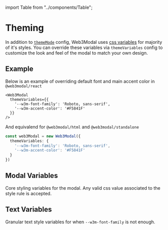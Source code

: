 import Table from "../components/Table";

# Theming

In addition to [`themeMode`](./options.md#thememode-optional) config, Web3Modal uses [css variables](https://developer.mozilla.org/en-US/docs/Web/CSS/Using_CSS_custom_properties) for majority of it's styles. You can override these variables via `themeVariables` config to customize the look and feel of the modal to match your own design.

## Example

Below is an example of overriding default font and main accent color in `@web3modal/react`

```tsx
<Web3Modal
  themeVariables={{
    '--w3m-font-family': 'Roboto, sans-serif',
    '--w3m-accent-color': '#F5841F'
  }}
/>
```

And equivalend for `@web3modal/html` and `@web3modal/standalone`

```ts
const web3Modal = new Web3Modal({
  themeVariables: {
    '--w3m-font-family': 'Roboto, sans-serif',
    '--w3m-accent-color': '#F5841F'
  }
})
```

## Modal Variables

Core styling variables for the modal. Any valid css value associated to the style rule is accepted.

<Table
  headers={["Variable", "Description", "Example"]}
  data={[
    {
      variable: { code: "--w3m-font-family" },
      description: "Base font family",
      example: { code: "Roboto, sans-serif" },
    },
    {
      variable: { code: "--w3m-z-index" },
      description: "Z-index position",
      example: { code: "10" },
    },
    {
      variable: { code: "--w3m-accent-color" },
      description: "Color used for buttons, icons, labels, etc.",
      example: { code: "#FFFFFF" },
    },
    {
      variable: { code: "--w3m-accent-fill-color" },
      description: "Color used for text and icons inside elements with accent color background",
      example: { code: "#000000" },
    },
    {
      variable: { code: "--w3m-background-color" },
      description: "Background color to be used isntead of default animated gradient",
      example: { code: "#CECECE" },
    },
    {
      variable: { code: "--w3m-background-image-url" },
      description: "Background image url to be used instead of default animated gradient",
      example: { code: "https://..." },
    },
    {
      variable: { code: "--w3m-logo-image-url" },
      description: "Image url to be used instead of WalletConnect logo",
      example: { code: "https://..." },
    },
    {
      variable: { code: "--w3m-background-border-radius" },
      description: "Border radius applied to the modal background",
      example: { code: "12px" },
    },
    {
      variable: { code: "--w3m-container-border-radius" },
      description: "Border radius applied to main modal content area",
      example: { code: "24px" },
    },
    {
      variable: { code: "--w3m-wallet-icon-border-radius" },
      description: "Border radius applied to wallet icons",
      example: { code: "2em" },
    },
    {
      variable: { code: "--w3m-input-border-radius" },
      description: "Border radius applied to text inputs",
      example: { code: "50%" },
    },
    {
      variable: { code: "--w3m-notification-border-radius" },
      description: "Border radius applied to toast notification",
      example: { code: "2rem" },
    },
    {
      variable: { code: "--w3m-button-border-radius" },
      description: "Border radius applied to primary buttons like 'Connect' or 'Account'",
      example: { code: "8px" },
    },
    {
      variable: { code: "--w3m-secondary-button-border-radius" },
      description: "Border radius applied to secondary buttons, ones inside modal views",
      example: { code: "8px" },
    },
    {
      variable: { code: "--w3m-icon-button-border-radius" },
      description: "Border radius applied to icon only buttons like 'Copy' or 'Disconnect'",
      example: { code: "50%" },
    },
    {
      variable: { code: "--w3m-button-hover-highlight-border-radius" },
      description: "Border radius applied to hover highlight on wallet or chain buttons",
      example: { code: "2rem" },
    },
  ]}
/>

## Text Variables

Granular text style variables for when `--w3m-font-family` is not enough.

<Table
  headers={["Variable", "Description", "Example"]}
  data={[
    {
      variable: { code: "--w3m-text-big-bold-size" },
      description: "Font size of big-bold text variant (modal and page titles)",
      example: { code: "2rem" },
    },
    {
      variable: { code: "--w3m-text-big-bold-weight" },
      description: "Font weight of big-bold text variant (modal and page titles)",
      example: { code: "bold" },
    },
    {
      variable: { code: "--w3m-text-big-bold-line-height" },
      description: "Line height of big-bold text variant (modal and page titles)",
      example: { code: "14px" }
    },
    {
      variable: { code: "--w3m-text-big-bold-letter-spacing" },
      description: "Letter spacing of big-bold text variant (modal and page titles)",
      example: { code: "1px" }
    },
    {
      variable: { code: "--w3m-text-big-bold-text-transform" },
      description: "Text transform of big-bold text variant (modal and page titles)",
      example: { code: "uppercase" }
    },
    {
      variable: { code: "--w3m-text-big-bold-font-family" },
      description: "Font family of big-bold text variant (modal and page titles)",
      example: { code: "Helvetica, sans-serif" },
    },
    {
      variable: { code: "--w3m-text-medium-regular-size" },
      description: "Font size of medium-regular text variant (button and data labels)",
      example: { code: "1rem" },
    },
    {
      variable: { code: "--w3m-text-medium-regular-weight" },
      description: "Font weight of medium-regular text variant (button and data labels)",
      example: { code: "normal" },
    },
    {
      variable: { code: "--w3m-text-medium-regular-line-height" },
      description: "Line height of medium-regular text variant (button and data labels)",
      example: { code: "14px" }
    },
    {
      variable: { code: "--w3m-text-medium-regular-letter-spacing" },
      description: "Letter spacing of medium-regular text variant (button and data labels)",
      example: { code: "1px" }
    },
    {
      variable: { code: "--w3m-text-medium-regular-text-transform" },
      description: "Text transform of medium-regular text variant (button and data labels)",
      example: { code: "capitalize" }
    },
    {
      variable: { code: "--w3m-text-medium-regular-font-family" },
      description: "Font family of medium-regular text variant (button and data labels)",
      example: { code: "Arial, sans-serif" },
    },
    {
      variable: { code: "--w3m-text-small-regular-size" },
      description: "Font size of small-regular text variant (secondary buttons, toast notification and labels)",
      example: { code: "0.75rem" },
    },
    {
      variable: { code: "--w3m-text-small-regular-weight" },
      description: "Font weight of small-regular text variant (secondary buttons, toast notification and labels)",
      example: { code: "normal" },
    },
    {
      variable: { code: "--w3m-text-small-regular-line-height" },
      description: "Line height of small-regular text variant (secondary buttons, toast notification and labels)",
      example: { code: "14px" }
    },
    {
      variable: { code: "--w3m-text-small-regular-letter-spacing" },
      description: "Letter spacing of small-regular text variant (secondary buttons, toast notification and labels)",
      example: { code: "1px" }
    },
    {
      variable: { code: "--w3m-text-small-regular-text-transform" },
      description: "Text transform of small-regular text variant (secondary buttons, toast notification and labels)",
      example: { code: "capitalize" }
    },
    {
      variable: { code: "--w3m-text-small-regular-font-family" },
      description: "Font family of small-regular text variant (secondary buttons, toast notification and labels)",
      example: { code: "Helvetica, sans-serif" },
    },
    {
      variable: { code: "--w3m-text-small-thin-size" },
      description: "Font size of small-thin text variant (input placeholder and help text)",
      example: { code: "0.65rem" },
    },
    {
      variable: { code: "--w3m-text-small-thin-weight" },
      description: "Font weight of small-thin text variant (input placeholder and help text)",
      example: { code: "lighter" },
    },
    {
      variable: { code: "--w3m-text-small-thin-line-height" },
      description: "Line height of small-thin text variant (input placeholder and help text)",
      example: { code: "0.8rem" }
    },
    {
      variable: { code: "--w3m-text-small-thin-letter-spacing" },
      description: "Letter spacing of small-thin text variant (input placeholder and help text)",
      example: { code: "0.01em" }
    },
    {
      variable: { code: "--w3m-text-small-thin-text-transform" },
      description: "Text transform of small-thin text variant (input placeholder and help text)",
      example: { code: "none" }
    },
    {
      variable: { code: "--w3m-text-small-thin-font-family" },
      description: "Font family of small-thin text variant (input placeholder and help text)",
      example: { code: "Arial, sans-serif" },
    },
    {
      variable: { code: "--w3m-text-xsmall-bold-size" },
      description: "Font size of xsmall-bold text variant (sublabels)",
      example: { code: "0.5rem" },
    },
    {
      variable: { code: "--w3m-text-xsmall-bold-weight" },
      description: "Font weight of xsmall-bold text variant (sublabels)",
      example: { code: "bold" },
    },
    {
      variable: { code: "--w3m-text-xsmall-bold-line-height" },
      description: "Line height of xsmall-bold text variant (sublabels)",
      example: { code: "10px" }
    },
    {
      variable: { code: "--w3m-text-xsmall-bold-letter-spacing" },
      description: "Letter spacing of xsmall-bold text variant (sublabels)",
      example: { code: "-0.03em" }
    },
    {
      variable: { code: "--w3m-text-xsmall-bold-text-transform" },
      description: "Text transform of xsmall-bold text variant (sublabels)",
      example: { code: "uppercase" }
    },
    {
      variable: { code: "--w3m-text-xsmall-bold-font-family" },
      description: "Font family of xsmall-bold text variant (sublabels)",
      example: { code: "Arial, sans-serif" },
    },
    {
      variable: { code: "--w3m-text-xsmall-regular-size" },
      description: "Font size of xsmall-regular text variant (wallet and network button labels)",
      example: { code: "0.5rem" },
    },
    {
      variable: { code: "--w3m-text-xsmall-regular-weight" },
      description: "Font weight of xsmall-regular text variant (wallet and network button labels)",
      example: { code: "normal" },
    },
    {
      variable: { code: "--w3m-text-xsmall-regular-line-height" },
      description: "Line height of xsmall-regular text variant (wallet and network button labels)",
      example: { code: "10px" },
    },
    {
      variable: { code: "--w3m-text-xsmall-regular-letter-spacing" },
      description: "Letter spacing of xsmall-regular text variant (wallet and network button labels)",
      example: { code: "0.1em" },
    },
    {
      variable: { code: "--w3m-text-xsmall-regular-text-transform" },
      description: "Text transform of xsmall-regular text variant (wallet and network button labels)",
      example: { code: "none" },
    },
    {
      variable: { code: "--w3m-text-xsmall-regular-font-family" },
      description: "Font family of xsmall-regular text variant (wallet and network button labels)",
      example: { code: "Helvetica, sans-serif" },
    },
  ]}
/>
